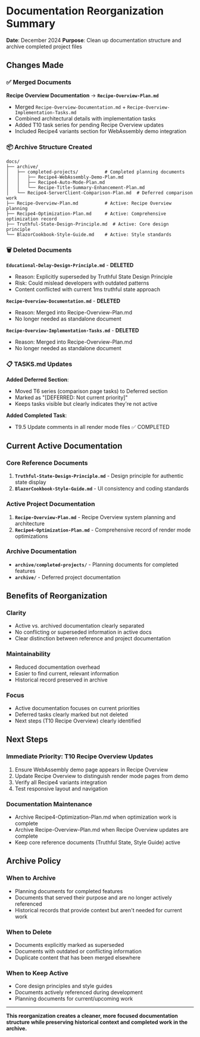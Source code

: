 # Documentation Reorganization Summary

**Date**: December 2024
**Purpose**: Clean up documentation structure and archive completed project files

## Changes Made

### ✅ Merged Documents

**Recipe Overview Documentation** → **`Recipe-Overview-Plan.md`**
- Merged `Recipe-Overview-Documentation.md` + `Recipe-Overview-Implementation-Tasks.md`
- Combined architectural details with implementation tasks
- Added T10 task series for pending Recipe Overview updates
- Included Recipe4 variants section for WebAssembly demo integration

### 📦 Archive Structure Created

```
docs/
├── archive/
│   ├── completed-projects/          # Completed planning documents
│   │   ├── Recipe4-WebAssembly-Demo-Plan.md
│   │   ├── Recipe4-Auto-Mode-Plan.md
│   │   └── Recipe-Title-Summary-Enhancement-Plan.md
│   └── Recipe4-ServerClient-Comparison-Plan.md  # Deferred comparison work
├── Recipe-Overview-Plan.md          # Active: Recipe Overview planning
├── Recipe4-Optimization-Plan.md     # Active: Comprehensive optimization record
├── Truthful-State-Design-Principle.md  # Active: Core design principle
└── BlazorCookbook-Style-Guide.md    # Active: Style standards
```

### 🗑️ Deleted Documents

**`Educational-Delay-Design-Principle.md`** - **DELETED**
- Reason: Explicitly superseded by Truthful State Design Principle
- Risk: Could mislead developers with outdated patterns
- Content conflicted with current 1ms truthful state approach

**`Recipe-Overview-Documentation.md`** - **DELETED**
- Reason: Merged into Recipe-Overview-Plan.md
- No longer needed as standalone document

**`Recipe-Overview-Implementation-Tasks.md`** - **DELETED**
- Reason: Merged into Recipe-Overview-Plan.md
- No longer needed as standalone document

### 📋 TASKS.md Updates

**Added Deferred Section**:
- Moved T6 series (comparison page tasks) to Deferred section
- Marked as "[DEFERRED: Not current priority]"
- Keeps tasks visible but clearly indicates they're not active

**Added Completed Task**:
- T9.5 Update comments in all render mode files ✅ COMPLETED

## Current Active Documentation

### **Core Reference Documents**

1. **`Truthful-State-Design-Principle.md`** - Design principle for authentic
   state display
2. **`BlazorCookbook-Style-Guide.md`** - UI consistency and coding standards

### **Active Project Documentation**

1. **`Recipe-Overview-Plan.md`** - Recipe Overview system planning and
   architecture
2. **`Recipe4-Optimization-Plan.md`** - Comprehensive record of render mode optimizations

### **Archive Documentation**

- **`archive/completed-projects/`** - Planning documents for completed
  features
- **`archive/`** - Deferred project documentation

## Benefits of Reorganization

### **Clarity**

- Active vs. archived documentation clearly separated
- No conflicting or superseded information in active docs
- Clear distinction between reference and project documentation

### **Maintainability**

- Reduced documentation overhead
- Easier to find current, relevant information
- Historical record preserved in archive

### **Focus**

- Active documentation focuses on current priorities
- Deferred tasks clearly marked but not deleted
- Next steps (T10 Recipe Overview) clearly identified

## Next Steps

### **Immediate Priority: T10 Recipe Overview Updates**

1. Ensure WebAssembly demo page appears in Recipe Overview
2. Update Recipe Overview to distinguish render mode pages from demo
3. Verify all Recipe4 variants integration
4. Test responsive layout and navigation

### **Documentation Maintenance**

- Archive Recipe4-Optimization-Plan.md when optimization work is complete
- Archive Recipe-Overview-Plan.md when Recipe Overview updates are complete
- Keep core reference documents (Truthful State, Style Guide) active

## Archive Policy

### **When to Archive**

- Planning documents for completed features
- Documents that served their purpose and are no longer actively referenced
- Historical records that provide context but aren't needed for current work

### **When to Delete**

- Documents explicitly marked as superseded
- Documents with outdated or conflicting information
- Duplicate content that has been merged elsewhere

### **When to Keep Active**

- Core design principles and style guides
- Documents actively referenced during development
- Planning documents for current/upcoming work

---

**This reorganization creates a cleaner, more focused documentation structure
while preserving historical context and completed work in the archive.**